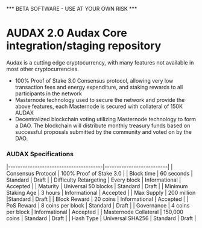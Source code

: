 *** BETA SOFTWARE - USE AT YOUR OWN RISK ***

AUDAX 2.0
Audax Core integration/staging repository
=====================================

Audax is a cutting edge cryptocurrency, with many features not available in most other cryptocurrencies.
- 100% Proof of Stake 3.0 Consensus protocol, allowing very low transaction fees and energy expenditure, and staking rewards to all participants in the network
- Masternode technology used to secure the network and provide the above features, each Masternode is secured
  with collateral of 150K AUDAX
- Decentralized blockchain voting utilizing Masternode technology to form a DAO. The blockchain will distribute monthly treasury funds based on successful proposals submitted by the community and voted on by the DAO.

### AUDAX Specifications

|---------------------------------------|--------------------------|
| Consensus Protocol                    | 100% Proof of Stake 3.0  | 
| Block time | 60 seconds               | Standard      | Draft    |
| Difficulty Retargeting | Every block  | Informational | Accepted |
| Maturity | Universal 50 blocks        | Standard      | Draft    |
| Minimum Staking Age | 3 hours         | Informational | Accepted |
| Max Supply | 200 million              |Standard      | Draft     |
| Block Reward | 20 coins               | Informational | Accepted |
| PoS Reward | 8 coins  per block       | Standard      | Draft    |
| Governance | 4 coins per block        | Informational | Accepted |
| Masternode Collateral | 150,000 coins | Standard      | Draft    |
| Hash Type | Universal SHA256          | Standard      | Draft    |

